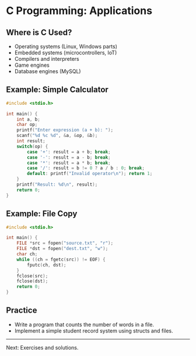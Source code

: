# C Programming: Applications

## Where is C Used?
- Operating systems (Linux, Windows parts)
- Embedded systems (microcontrollers, IoT)
- Compilers and interpreters
- Game engines
- Database engines (MySQL)

## Example: Simple Calculator
```c
#include <stdio.h>

int main() {
    int a, b;
    char op;
    printf("Enter expression (a + b): ");
    scanf("%d %c %d", &a, &op, &b);
    int result;
    switch(op) {
        case '+': result = a + b; break;
        case '-': result = a - b; break;
        case '*': result = a * b; break;
        case '/': result = b != 0 ? a / b : 0; break;
        default: printf("Invalid operator\n"); return 1;
    }
    printf("Result: %d\n", result);
    return 0;
}
```

## Example: File Copy
```c
#include <stdio.h>

int main() {
    FILE *src = fopen("source.txt", "r");
    FILE *dst = fopen("dest.txt", "w");
    char ch;
    while ((ch = fgetc(src)) != EOF) {
        fputc(ch, dst);
    }
    fclose(src);
    fclose(dst);
    return 0;
}
```

## Practice
- Write a program that counts the number of words in a file.
- Implement a simple student record system using structs and files.

---
Next: Exercises and solutions.
